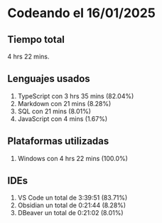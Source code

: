# Codeando el 16/01/2025

## Tiempo total
4 hrs 22 mins.

## Lenguajes usados
1. TypeScript con 3 hrs 35 mins (82.04%)
1. Markdown con 21 mins (8.28%)
1. SQL con 21 mins (8.01%)
1. JavaScript con 4 mins (1.67%)

## Plataformas utilizadas
1. Windows con 4 hrs 22 mins (100.0%)

## IDEs
1. VS Code un total de 3:39:51 (83.71%)
1. Obsidian un total de 0:21:44 (8.28%)
1. DBeaver un total de 0:21:02 (8.01%)
